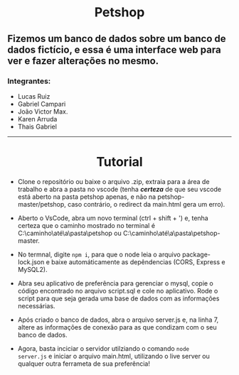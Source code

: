 # <center>Petshop</center>

## Fizemos um banco de dados sobre um banco de dados fictício, e essa é uma interface web para ver e fazer alterações no mesmo.

### Integrantes:
- Lucas Ruiz <br>
- Gabriel Campari <br>
- João Victor Max. <br>
- Karen Arruda <br>
- Thais Gabriel

---

# <center>Tutorial

- Clone o repositório ou baixe o arquivo .zip, extraia para a área de trabalho e abra a pasta no vscode (tenha ***certeza*** de que seu vscode está aberto na pasta petshop apenas, e não na petshop-master/petshop, caso contrário, o redirect da main.html gera um erro).

- Aberto o VsCode, abra um novo terminal (ctrl + shift + ') e, tenha certeza que o caminho mostrado no terminal é C:\caminho\até\a\pasta\petshop ou C:\caminho\até\a\pasta\petshop-master.

- No termnal, digite <code>npm i</code>, para que o node leia o arquivo package-lock.json e baixe automáticamente as depêndencias (CORS, Express e MySQL2).

- Abra seu aplicativo de preferência para gerenciar o mysql, copie o código encontrado no arquivo script.sql e cole no aplicativo. Rode o script para que seja gerada uma base de dados com as informações necessárias.

- Após criado o banco de dados, abra o arquivo server.js e, na linha 7, altere as informações de conexão para as que condizam com o seu banco de dados.

- Agora, basta inciciar o servidor utilziando o comando <code>node server.js</code> e iniciar o arquivo main.html, utilizando o live server ou qualquer outra ferrameta de sua preferência!